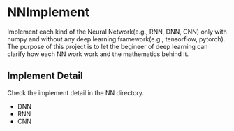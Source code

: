 # NNImplement
Implement each kind of the Neural Network(e.g., RNN, DNN, CNN) only with numpy and without any deep learning framework(e.g., tensorflow, pytorch).
The purpose of this project is to let the begineer of deep learning can clarify how each NN work work and the mathematics behind it.
## Implement Detail
Check the implement detail in the NN directory.
* DNN
* RNN
* CNN

